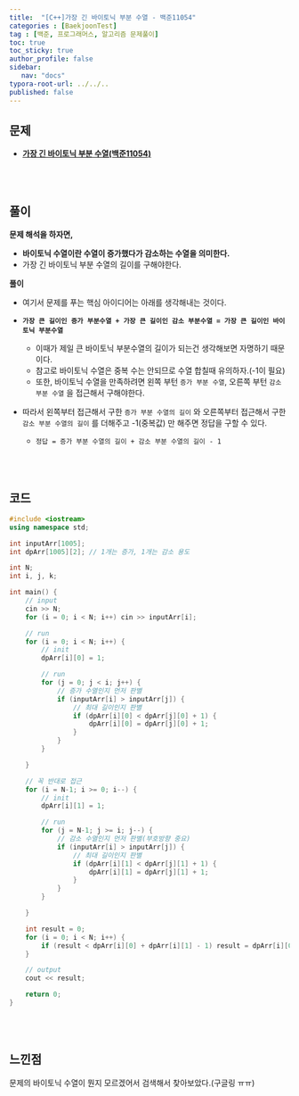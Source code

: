 ```yaml
---
title:  "[C++]가장 긴 바이토닉 부분 수열 - 백준11054"
categories : [BaekjoonTest]
tag : [백준, 프로그래머스, 알고리즘 문제풀이]
toc: true
toc_sticky: true
author_profile: false
sidebar:
   nav: "docs"
typora-root-url: ../../..
published: false
---
```




## 문제

* **[가장 긴 바이토닉 부분 수열(백준11054)](https://www.acmicpc.net/problem/11054)**

<br><br>

## 풀이

**문제 해석을 하자면,**

* **바이토닉 수열이란 수열이 증가했다가 감소하는 수열을 의미한다.**
* 가장 긴 바이토닉 부분 수열의 길이를 구해야한다.



**풀이**

* 여기서 문제를 푸는 핵심 아이디어는 아래를 생각해내는 것이다.
* **`가장 큰 길이인 증가 부분수열 + 가장 큰 길이인 감소 부분수열 = 가장 큰 길이인 바이토닉 부분수열`**
  * 이때가 제일 큰 바이토닉 부분수열의 길이가 되는건 생각해보면 자명하기 때문이다.
  * 참고로 바이토닉 수열은 중복 수는 안되므로 수열 합칠때 유의하자.(-1이 필요)
  * 또한, 바이토닉 수열을 만족하려면 왼쪽 부턴 `증가 부분 수열`, 오른쪽 부턴 `감소 부분 수열` 을 접근해서 구해야한다.

* 따라서 왼쪽부터 접근해서 구한 `증가 부분 수열의 길이` 와 오른쪽부터 접근해서 구한 `감소 부분 수열의 길이` 를 더해주고 -1(중복값) 만 해주면 정답을 구할 수 있다.
  * `정답 = 증가 부분 수열의 길이 + 감소 부분 수열의 길이 - 1`





<br><br>

## 코드

```c++
#include <iostream>
using namespace std;

int inputArr[1005];
int dpArr[1005][2]; // 1개는 증가, 1개는 감소 용도

int N;
int i, j, k;

int main() {
	// input
	cin >> N;
	for (i = 0; i < N; i++) cin >> inputArr[i];

	// run
	for (i = 0; i < N; i++) {
		// init
		dpArr[i][0] = 1;

		// run
		for (j = 0; j < i; j++) {
			// 증가 수열인지 먼저 판별
			if (inputArr[i] > inputArr[j]) {
				// 최대 길이인지 판별
				if (dpArr[i][0] < dpArr[j][0] + 1) {
					dpArr[i][0] = dpArr[j][0] + 1;
				}
			}
		}

	}

	// 꼭 반대로 접근
	for (i = N-1; i >= 0; i--) {
		// init
		dpArr[i][1] = 1;

		// run
		for (j = N-1; j >= i; j--) {
			// 감소 수열인지 먼저 판별(부호방향 중요)
			if (inputArr[i] > inputArr[j]) {
				// 최대 길이인지 판별
				if (dpArr[i][1] < dpArr[j][1] + 1) {
					dpArr[i][1] = dpArr[j][1] + 1;
				}
			}
		}

	}

	int result = 0;
	for (i = 0; i < N; i++) {
		if (result < dpArr[i][0] + dpArr[i][1] - 1) result = dpArr[i][0] + dpArr[i][1] - 1;
	}

	// output
	cout << result;

	return 0;
}
```

<br><br>

## 느낀점

문제의 바이토닉 수열이 뭔지 모르겠어서 검색해서 찾아보았다.(구글링 ㅠㅠ)

